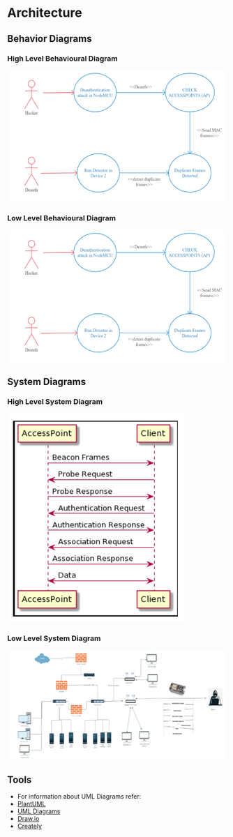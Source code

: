 # Architecture

## Behavior Diagrams

### High Level Behavioural Diagram
![](https://github.com/Ireneltts/Detection-of-DoS-attack-in-Wi-Fi-Networks/blob/main/Detection%20of%20Denial%20of%20Service%20Attack%20(DoS)/2.%20Architecture/Behavior%20Diagram/High%20Level%20Design.PNG)
### Low Level Behavioural Diagram
![](https://github.com/Ireneltts/Detection-of-DoS-attack-in-Wi-Fi-Networks/blob/main/Detection%20of%20Denial%20of%20Service%20Attack%20(DoS)/2.%20Architecture/Behavior%20Diagram/High%20Level%20Design.PNG)

## System Diagrams

### High Level System Diagram
![](https://github.com/Ireneltts/Detection-of-DoS-attack-in-Wi-Fi-Networks/blob/main/Detection%20of%20Denial%20of%20Service%20Attack%20(DoS)/2.%20Architecture/Structure%20Diagram/High%20Level%20Design.PNG)

### Low Level System Diagram
![](https://github.com/Ireneltts/Detection-of-DoS-attack-in-Wi-Fi-Networks/blob/main/Detection%20of%20Denial%20of%20Service%20Attack%20(DoS)/2.%20Architecture/Structure%20Diagram/Low%20Level%20Design.PNG)

## Tools 
* For information about UML Diagrams refer: 
* [PlantUML](https://www.plantuml.com)
* [UML Diagrams](https://www.uml-diagrams.org/uml-25-diagrams.html)
* [Draw.io](https://app.diagrams.net/)
* [Creately](https://app.creately.com/diagram/create)
